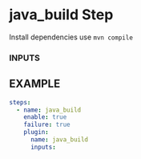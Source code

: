
# java_build Step
Install dependencies use `mvn compile`

### INPUTS

## EXAMPLE 

```yml
steps:
  - name: java_build
    enable: true
    failure: true
    plugin:
      name: java_build
      inputs:
```
